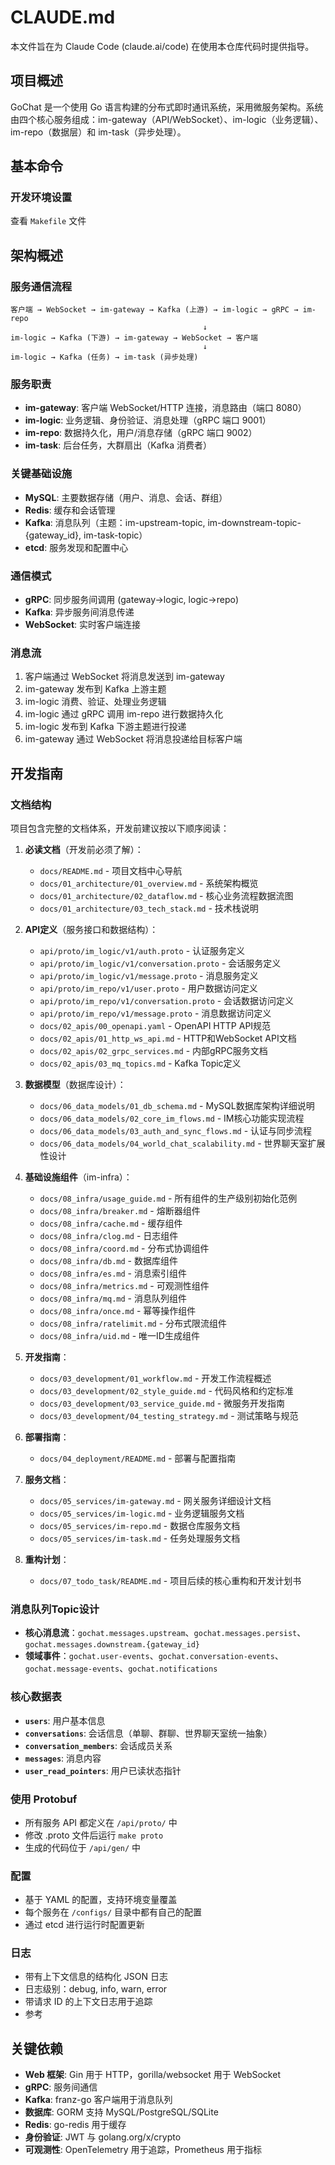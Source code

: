 # CLAUDE.md

本文件旨在为 Claude Code (claude.ai/code) 在使用本仓库代码时提供指导。

## 项目概述

GoChat 是一个使用 Go 语言构建的分布式即时通讯系统，采用微服务架构。系统由四个核心服务组成：im-gateway（API/WebSocket）、im-logic（业务逻辑）、im-repo（数据层）和 im-task（异步处理）。

## 基本命令

### 开发环境设置

查看 `Makefile` 文件

## 架构概述

### 服务通信流程
```
客户端 → WebSocket → im-gateway → Kafka (上游) → im-logic → gRPC → im-repo
                                           ↓
im-logic → Kafka (下游) → im-gateway → WebSocket → 客户端
                                           ↓
im-logic → Kafka (任务) → im-task (异步处理)
```

### 服务职责
- **im-gateway**: 客户端 WebSocket/HTTP 连接，消息路由（端口 8080）
- **im-logic**: 业务逻辑、身份验证、消息处理（gRPC 端口 9001）
- **im-repo**: 数据持久化，用户/消息存储（gRPC 端口 9002）
- **im-task**: 后台任务，大群扇出（Kafka 消费者）

### 关键基础设施
- **MySQL**: 主要数据存储（用户、消息、会话、群组）
- **Redis**: 缓存和会话管理
- **Kafka**: 消息队列（主题：im-upstream-topic, im-downstream-topic-{gateway_id}, im-task-topic）
- **etcd**: 服务发现和配置中心

### 通信模式
- **gRPC**: 同步服务间调用 (gateway→logic, logic→repo)
- **Kafka**: 异步服务间消息传递
- **WebSocket**: 实时客户端连接

### 消息流
1. 客户端通过 WebSocket 将消息发送到 im-gateway
2. im-gateway 发布到 Kafka 上游主题
3. im-logic 消费、验证、处理业务逻辑
4. im-logic 通过 gRPC 调用 im-repo 进行数据持久化
5. im-logic 发布到 Kafka 下游主题进行投递
6. im-gateway 通过 WebSocket 将消息投递给目标客户端

## 开发指南

### 文档结构
项目包含完整的文档体系，开发前建议按以下顺序阅读：

1. **必读文档**（开发前必须了解）：
   - `docs/README.md` - 项目文档中心导航
   - `docs/01_architecture/01_overview.md` - 系统架构概览
   - `docs/01_architecture/02_dataflow.md` - 核心业务流程数据流图
   - `docs/01_architecture/03_tech_stack.md` - 技术栈说明

2. **API定义**（服务接口和数据结构）：
   - `api/proto/im_logic/v1/auth.proto` - 认证服务定义
   - `api/proto/im_logic/v1/conversation.proto` - 会话服务定义
   - `api/proto/im_logic/v1/message.proto` - 消息服务定义
   - `api/proto/im_repo/v1/user.proto` - 用户数据访问定义
   - `api/proto/im_repo/v1/conversation.proto` - 会话数据访问定义
   - `api/proto/im_repo/v1/message.proto` - 消息数据访问定义
   - `docs/02_apis/00_openapi.yaml` - OpenAPI HTTP API规范
   - `docs/02_apis/01_http_ws_api.md` - HTTP和WebSocket API文档
   - `docs/02_apis/02_grpc_services.md` - 内部gRPC服务文档
   - `docs/02_apis/03_mq_topics.md` - Kafka Topic定义

3. **数据模型**（数据库设计）：
   - `docs/06_data_models/01_db_schema.md` - MySQL数据库架构详细说明
   - `docs/06_data_models/02_core_im_flows.md` - IM核心功能实现流程
   - `docs/06_data_models/03_auth_and_sync_flows.md` - 认证与同步流程
   - `docs/06_data_models/04_world_chat_scalability.md` - 世界聊天室扩展性设计

4. **基础设施组件**（im-infra）：
   - `docs/08_infra/usage_guide.md` - 所有组件的生产级别初始化范例
   - `docs/08_infra/breaker.md` - 熔断器组件
   - `docs/08_infra/cache.md` - 缓存组件
   - `docs/08_infra/clog.md` - 日志组件
   - `docs/08_infra/coord.md` - 分布式协调组件
   - `docs/08_infra/db.md` - 数据库组件
   - `docs/08_infra/es.md` - 消息索引组件
   - `docs/08_infra/metrics.md` - 可观测性组件
   - `docs/08_infra/mq.md` - 消息队列组件
   - `docs/08_infra/once.md` - 幂等操作组件
   - `docs/08_infra/ratelimit.md` - 分布式限流组件
   - `docs/08_infra/uid.md` - 唯一ID生成组件

5. **开发指南**：
   - `docs/03_development/01_workflow.md` - 开发工作流程概述
   - `docs/03_development/02_style_guide.md` - 代码风格和约定标准
   - `docs/03_development/03_service_guide.md` - 微服务开发指南
   - `docs/03_development/04_testing_strategy.md` - 测试策略与规范

6. **部署指南**：
   - `docs/04_deployment/README.md` - 部署与配置指南

7. **服务文档**：
   - `docs/05_services/im-gateway.md` - 网关服务详细设计文档
   - `docs/05_services/im-logic.md` - 业务逻辑服务文档
   - `docs/05_services/im-repo.md` - 数据仓库服务文档
   - `docs/05_services/im-task.md` - 任务处理服务文档

8. **重构计划**：
   - `docs/07_todo_task/README.md` - 项目后续的核心重构和开发计划书

### 消息队列Topic设计
- **核心消息流**：`gochat.messages.upstream`、`gochat.messages.persist`、`gochat.messages.downstream.{gateway_id}`
- **领域事件**：`gochat.user-events`、`gochat.conversation-events`、`gochat.message-events`、`gochat.notifications`

### 核心数据表
- **`users`**: 用户基本信息
- **`conversations`**: 会话信息（单聊、群聊、世界聊天室统一抽象）
- **`conversation_members`**: 会话成员关系
- **`messages`**: 消息内容
- **`user_read_pointers`**: 用户已读状态指针

### 使用 Protobuf
- 所有服务 API 都定义在 `/api/proto/` 中
- 修改 .proto 文件后运行 `make proto`
- 生成的代码位于 `/api/gen/` 中

### 配置
- 基于 YAML 的配置，支持环境变量覆盖
- 每个服务在 `/configs/` 目录中都有自己的配置
- 通过 etcd 进行运行时配置更新

### 日志
- 带有上下文信息的结构化 JSON 日志
- 日志级别：debug, info, warn, error
- 带请求 ID 的上下文日志用于追踪
- 参考 [](./docs/08_infra/clog.md)

## 关键依赖
- **Web 框架**: Gin 用于 HTTP，gorilla/websocket 用于 WebSocket
- **gRPC**: 服务间通信
- **Kafka**: franz-go 客户端用于消息队列
- **数据库**: GORM 支持 MySQL/PostgreSQL/SQLite
- **Redis**: go-redis 用于缓存
- **身份验证**: JWT 与 golang.org/x/crypto
- **可观测性**: OpenTelemetry 用于追踪，Prometheus 用于指标
